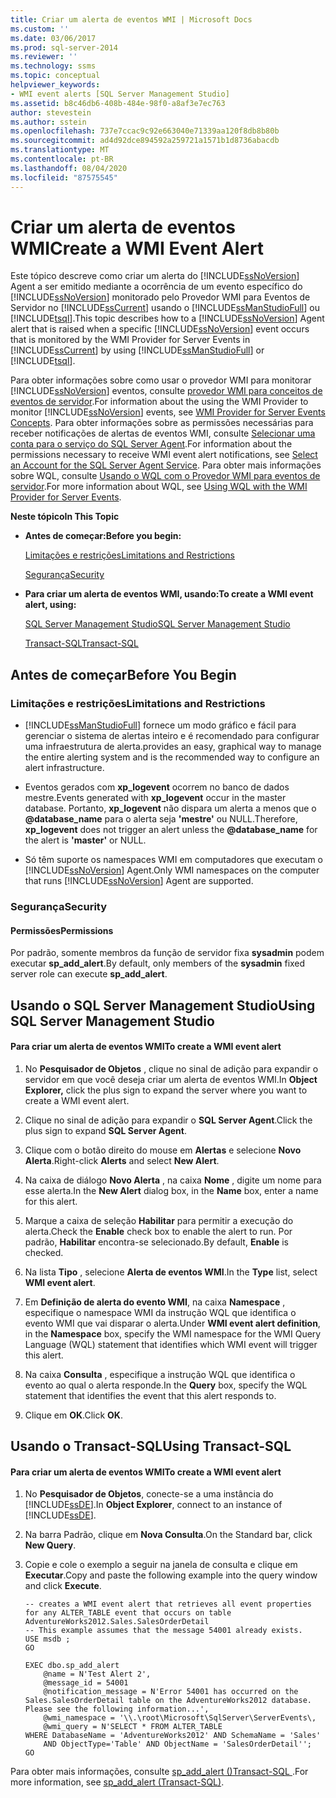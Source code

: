 ```yaml
---
title: Criar um alerta de eventos WMI | Microsoft Docs
ms.custom: ''
ms.date: 03/06/2017
ms.prod: sql-server-2014
ms.reviewer: ''
ms.technology: ssms
ms.topic: conceptual
helpviewer_keywords:
- WMI event alerts [SQL Server Management Studio]
ms.assetid: b8c46db6-408b-484e-98f0-a8af3e7ec763
author: stevestein
ms.author: sstein
ms.openlocfilehash: 737e7ccac9c92e663040e71339aa120f8db8b80b
ms.sourcegitcommit: ad4d92dce894592a259721a1571b1d8736abacdb
ms.translationtype: MT
ms.contentlocale: pt-BR
ms.lasthandoff: 08/04/2020
ms.locfileid: "87575545"
---
```

# <a name="create-a-wmi-event-alert"></a><span data-ttu-id="158d2-102">Criar um alerta de eventos WMI</span><span class="sxs-lookup"><span data-stu-id="158d2-102">Create a WMI Event Alert</span></span>
  <span data-ttu-id="158d2-103">Este tópico descreve como criar um alerta do [!INCLUDE[ssNoVersion](../../includes/ssnoversion-md.md)] Agent a ser emitido mediante a ocorrência de um evento específico do [!INCLUDE[ssNoVersion](../../includes/ssnoversion-md.md)] monitorado pelo Provedor WMI para Eventos de Servidor no [!INCLUDE[ssCurrent](../../includes/sscurrent-md.md)] usando o [!INCLUDE[ssManStudioFull](../../includes/ssmanstudiofull-md.md)] ou [!INCLUDE[tsql](../../includes/tsql-md.md)].</span><span class="sxs-lookup"><span data-stu-id="158d2-103">This topic describes how to a [!INCLUDE[ssNoVersion](../../includes/ssnoversion-md.md)] Agent alert that is raised when a specific [!INCLUDE[ssNoVersion](../../includes/ssnoversion-md.md)] event occurs that is monitored by the WMI Provider for Server Events in [!INCLUDE[ssCurrent](../../includes/sscurrent-md.md)] by using [!INCLUDE[ssManStudioFull](../../includes/ssmanstudiofull-md.md)] or [!INCLUDE[tsql](../../includes/tsql-md.md)].</span></span>  
  
 <span data-ttu-id="158d2-104">Para obter informações sobre como usar o provedor WMI para monitorar [!INCLUDE[ssNoVersion](../../includes/ssnoversion-md.md)] eventos, consulte [provedor WMI para conceitos de eventos de servidor](../../relational-databases/wmi-provider-server-events/wmi-provider-for-server-events-concepts.md).</span><span class="sxs-lookup"><span data-stu-id="158d2-104">For information about the using the WMI Provider to monitor [!INCLUDE[ssNoVersion](../../includes/ssnoversion-md.md)] events, see [WMI Provider for Server Events Concepts](../../relational-databases/wmi-provider-server-events/wmi-provider-for-server-events-concepts.md).</span></span> <span data-ttu-id="158d2-105">Para obter informações sobre as permissões necessárias para receber notificações de alertas de eventos WMI, consulte [Selecionar uma conta para o serviço do SQL Server Agent](select-an-account-for-the-sql-server-agent-service.md).</span><span class="sxs-lookup"><span data-stu-id="158d2-105">For information about the permissions necessary to receive WMI event alert notifications, see [Select an Account for the SQL Server Agent Service](select-an-account-for-the-sql-server-agent-service.md).</span></span> <span data-ttu-id="158d2-106">Para obter mais informações sobre WQL, consulte [Usando o WQL com o Provedor WMI para eventos de servidor](../../relational-databases/wmi-provider-server-events/using-wql-with-the-wmi-provider-for-server-events.md).</span><span class="sxs-lookup"><span data-stu-id="158d2-106">For more information about WQL, see [Using WQL with the WMI Provider for Server Events](../../relational-databases/wmi-provider-server-events/using-wql-with-the-wmi-provider-for-server-events.md).</span></span>  
  
 <span data-ttu-id="158d2-107">**Neste tópico**</span><span class="sxs-lookup"><span data-stu-id="158d2-107">**In This Topic**</span></span>  
  
-   <span data-ttu-id="158d2-108">**Antes de começar:**</span><span class="sxs-lookup"><span data-stu-id="158d2-108">**Before you begin:**</span></span>  
  
     [<span data-ttu-id="158d2-109">Limitações e restrições</span><span class="sxs-lookup"><span data-stu-id="158d2-109">Limitations and Restrictions</span></span>](#Restrictions)  
  
     [<span data-ttu-id="158d2-110">Segurança</span><span class="sxs-lookup"><span data-stu-id="158d2-110">Security</span></span>](#Security)  
  
-   <span data-ttu-id="158d2-111">**Para criar um alerta de eventos WMI, usando:**</span><span class="sxs-lookup"><span data-stu-id="158d2-111">**To create a WMI event alert, using:**</span></span>  
  
     [<span data-ttu-id="158d2-112">SQL Server Management Studio</span><span class="sxs-lookup"><span data-stu-id="158d2-112">SQL Server Management Studio</span></span>](#SSMSProcedure)  
  
     [<span data-ttu-id="158d2-113">Transact-SQL</span><span class="sxs-lookup"><span data-stu-id="158d2-113">Transact-SQL</span></span>](#TsqlProcedure)  
  
##  <a name="before-you-begin"></a><a name="BeforeYouBegin"></a> <span data-ttu-id="158d2-114">Antes de começar</span><span class="sxs-lookup"><span data-stu-id="158d2-114">Before You Begin</span></span>  
  
###  <a name="limitations-and-restrictions"></a><a name="Restrictions"></a> <span data-ttu-id="158d2-115">Limitações e restrições</span><span class="sxs-lookup"><span data-stu-id="158d2-115">Limitations and Restrictions</span></span>  
  
-   [!INCLUDE[ssManStudioFull](../../includes/ssmanstudiofull-md.md)] <span data-ttu-id="158d2-116">fornece um modo gráfico e fácil para gerenciar o sistema de alertas inteiro e é recomendado para configurar uma infraestrutura de alerta.</span><span class="sxs-lookup"><span data-stu-id="158d2-116">provides an easy, graphical way to manage the entire alerting system and is the recommended way to configure an alert infrastructure.</span></span>  
  
-   <span data-ttu-id="158d2-117">Eventos gerados com **xp_logevent** ocorrem no banco de dados mestre.</span><span class="sxs-lookup"><span data-stu-id="158d2-117">Events generated with **xp_logevent** occur in the master database.</span></span> <span data-ttu-id="158d2-118">Portanto, **xp_logevent** não dispara um alerta a menos que o **@database_name** para o alerta seja **'mestre'** ou NULL.</span><span class="sxs-lookup"><span data-stu-id="158d2-118">Therefore, **xp_logevent** does not trigger an alert unless the **@database_name** for the alert is **'master'** or NULL.</span></span>  
  
-   <span data-ttu-id="158d2-119">Só têm suporte os namespaces WMI em computadores que executam o [!INCLUDE[ssNoVersion](../../includes/ssnoversion-md.md)] Agent.</span><span class="sxs-lookup"><span data-stu-id="158d2-119">Only WMI namespaces on the computer that runs [!INCLUDE[ssNoVersion](../../includes/ssnoversion-md.md)] Agent are supported.</span></span>  
  
###  <a name="security"></a><a name="Security"></a> <span data-ttu-id="158d2-120">Segurança</span><span class="sxs-lookup"><span data-stu-id="158d2-120">Security</span></span>  
  
####  <a name="permissions"></a><a name="Permissions"></a> <span data-ttu-id="158d2-121">Permissões</span><span class="sxs-lookup"><span data-stu-id="158d2-121">Permissions</span></span>  
 <span data-ttu-id="158d2-122">Por padrão, somente membros da função de servidor fixa **sysadmin** podem executar **sp_add_alert**.</span><span class="sxs-lookup"><span data-stu-id="158d2-122">By default, only members of the **sysadmin** fixed server role can execute **sp_add_alert**.</span></span>  
  
##  <a name="using-sql-server-management-studio"></a><a name="SSMSProcedure"></a> <span data-ttu-id="158d2-123">Usando o SQL Server Management Studio</span><span class="sxs-lookup"><span data-stu-id="158d2-123">Using SQL Server Management Studio</span></span>  
  
#### <a name="to-create-a-wmi-event-alert"></a><span data-ttu-id="158d2-124">Para criar um alerta de eventos WMI</span><span class="sxs-lookup"><span data-stu-id="158d2-124">To create a WMI event alert</span></span>  
  
1.  <span data-ttu-id="158d2-125">No **Pesquisador de Objetos** , clique no sinal de adição para expandir o servidor em que você deseja criar um alerta de eventos WMI.</span><span class="sxs-lookup"><span data-stu-id="158d2-125">In **Object Explorer,** click the plus sign to expand the server where you want to create a WMI event alert.</span></span>  
  
2.  <span data-ttu-id="158d2-126">Clique no sinal de adição para expandir o **SQL Server Agent**.</span><span class="sxs-lookup"><span data-stu-id="158d2-126">Click the plus sign to expand **SQL Server Agent**.</span></span>  
  
3.  <span data-ttu-id="158d2-127">Clique com o botão direito do mouse em **Alertas** e selecione **Novo Alerta**.</span><span class="sxs-lookup"><span data-stu-id="158d2-127">Right-click **Alerts** and select **New Alert**.</span></span>  
  
4.  <span data-ttu-id="158d2-128">Na caixa de diálogo **Novo Alerta** , na caixa **Nome** , digite um nome para esse alerta.</span><span class="sxs-lookup"><span data-stu-id="158d2-128">In the **New Alert** dialog box, in the **Name** box, enter a name for this alert.</span></span>  
  
5.  <span data-ttu-id="158d2-129">Marque a caixa de seleção **Habilitar** para permitir a execução do alerta.</span><span class="sxs-lookup"><span data-stu-id="158d2-129">Check the **Enable** check box to enable the alert to run.</span></span> <span data-ttu-id="158d2-130">Por padrão, **Habilitar** encontra-se selecionado.</span><span class="sxs-lookup"><span data-stu-id="158d2-130">By default, **Enable** is checked.</span></span>  
  
6.  <span data-ttu-id="158d2-131">Na lista **Tipo** , selecione **Alerta de eventos WMI**.</span><span class="sxs-lookup"><span data-stu-id="158d2-131">In the **Type** list, select **WMI event alert**.</span></span>  
  
7.  <span data-ttu-id="158d2-132">Em **Definição de alerta do evento WMI**, na caixa **Namespace** , especifique o namespace WMI da instrução WQL que identifica o evento WMI que vai disparar o alerta.</span><span class="sxs-lookup"><span data-stu-id="158d2-132">Under **WMI event alert definition**, in the **Namespace** box, specify the WMI namespace for the WMI Query Language (WQL) statement that identifies which WMI event will trigger this alert.</span></span>  
  
8.  <span data-ttu-id="158d2-133">Na caixa **Consulta** , especifique a instrução WQL que identifica o evento ao qual o alerta responde.</span><span class="sxs-lookup"><span data-stu-id="158d2-133">In the **Query** box, specify the WQL statement that identifies the event that this alert responds to.</span></span>  
  
9. <span data-ttu-id="158d2-134">Clique em **OK**.</span><span class="sxs-lookup"><span data-stu-id="158d2-134">Click **OK**.</span></span>  
  
##  <a name="using-transact-sql"></a><a name="TsqlProcedure"></a> <span data-ttu-id="158d2-135">Usando o Transact-SQL</span><span class="sxs-lookup"><span data-stu-id="158d2-135">Using Transact-SQL</span></span>  
  
#### <a name="to-create-a-wmi-event-alert"></a><span data-ttu-id="158d2-136">Para criar um alerta de eventos WMI</span><span class="sxs-lookup"><span data-stu-id="158d2-136">To create a WMI event alert</span></span>  
  
1.  <span data-ttu-id="158d2-137">No **Pesquisador de Objetos**, conecte-se a uma instância do [!INCLUDE[ssDE](../../includes/ssde-md.md)].</span><span class="sxs-lookup"><span data-stu-id="158d2-137">In **Object Explorer**, connect to an instance of [!INCLUDE[ssDE](../../includes/ssde-md.md)].</span></span>  
  
2.  <span data-ttu-id="158d2-138">Na barra Padrão, clique em **Nova Consulta**.</span><span class="sxs-lookup"><span data-stu-id="158d2-138">On the Standard bar, click **New Query**.</span></span>  
  
3.  <span data-ttu-id="158d2-139">Copie e cole o exemplo a seguir na janela de consulta e clique em **Executar**.</span><span class="sxs-lookup"><span data-stu-id="158d2-139">Copy and paste the following example into the query window and click **Execute**.</span></span>  
  
    ```  
    -- creates a WMI event alert that retrieves all event properties for any ALTER_TABLE event that occurs on table AdventureWorks2012.Sales.SalesOrderDetail  
    -- This example assumes that the message 54001 already exists.  
    USE msdb ;  
    GO  
  
    EXEC dbo.sp_add_alert  
        @name = N'Test Alert 2',  
        @message_id = 54001  
        @notification_message = N'Error 54001 has occurred on the Sales.SalesOrderDetail table on the AdventureWorks2012 database. Please see the following information...',  
        @wmi_namespace = '\\.\root\Microsoft\SqlServer\ServerEvents\,  
        @wmi_query = N'SELECT * FROM ALTER_TABLE   
    WHERE DatabaseName = 'AdventureWorks2012' AND SchemaName = 'Sales'   
        AND ObjectType='Table' AND ObjectName = 'SalesOrderDetail'';  
    GO  
    ```  
  
 <span data-ttu-id="158d2-140">Para obter mais informações, consulte [sp_add_alert &#40;&#41;Transact-SQL ](/sql/relational-databases/system-stored-procedures/sp-add-alert-transact-sql).</span><span class="sxs-lookup"><span data-stu-id="158d2-140">For more information, see [sp_add_alert &#40;Transact-SQL&#41;](/sql/relational-databases/system-stored-procedures/sp-add-alert-transact-sql).</span></span>  
  
  
